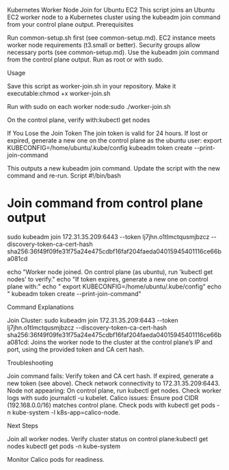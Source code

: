 Kubernetes Worker Node Join for Ubuntu EC2
This script joins an Ubuntu EC2 worker node to a Kubernetes cluster using the kubeadm join command from your control plane output.
Prerequisites

Run common-setup.sh first (see common-setup.md).
EC2 instance meets worker node requirements (t3.small or better).
Security groups allow necessary ports (see common-setup.md).
Use the kubeadm join command from the control plane output.
Run as root or with sudo.

Usage

Save this script as worker-join.sh in your repository.
Make it executable:chmod +x worker-join.sh


Run with sudo on each worker node:sudo ./worker-join.sh


On the control plane, verify with:kubectl get nodes



If You Lose the Join Token
The join token is valid for 24 hours. If lost or expired, generate a new one on the control plane as the ubuntu user:
export KUBECONFIG=/home/ubuntu/.kube/config
kubeadm token create --print-join-command

This outputs a new kubeadm join command. Update the script with the new command and re-run.
Script
#!/bin/bash

# Join command from control plane output
sudo kubeadm join 172.31.35.209:6443 --token lj7jhn.o1tlmctqusmjbzcz --discovery-token-ca-cert-hash sha256:36f49f09fe31f75a24e475cdbf16faf204faeda04015945401116ce66ba081cd

echo "Worker node joined. On control plane (as ubuntu), run 'kubectl get nodes' to verify."
echo "If token expires, generate a new one on control plane with:"
echo "  export KUBECONFIG=/home/ubuntu/.kube/config"
echo "  kubeadm token create --print-join-command"

Command Explanations

Join Cluster:
sudo kubeadm join 172.31.35.209:6443 --token lj7jhn.o1tlmctqusmjbzcz --discovery-token-ca-cert-hash sha256:36f49f09fe31f75a24e475cdbf16faf204faeda04015945401116ce66ba081cd: Joins the worker node to the cluster at the control plane’s IP and port, using the provided token and CA cert hash.



Troubleshooting

Join command fails: Verify token and CA cert hash. If expired, generate a new token (see above). Check network connectivity to 172.31.35.209:6443.
Node not appearing: On control plane, run kubectl get nodes. Check worker logs with sudo journalctl -u kubelet.
Calico issues: Ensure pod CIDR (192.168.0.0/16) matches control plane. Check pods with kubectl get pods -n kube-system -l k8s-app=calico-node.

Next Steps

Join all worker nodes.
Verify cluster status on control plane:kubectl get nodes
kubectl get pods -n kube-system


Monitor Calico pods for readiness.
